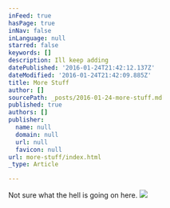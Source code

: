```yaml
---
inFeed: true
hasPage: true
inNav: false
inLanguage: null
starred: false
keywords: []
description: Ill keep adding
datePublished: '2016-01-24T21:42:12.137Z'
dateModified: '2016-01-24T21:42:09.885Z'
title: More Stuff
author: []
sourcePath: _posts/2016-01-24-more-stuff.md
published: true
authors: []
publisher:
  name: null
  domain: null
  url: null
  favicon: null
url: more-stuff/index.html
_type: Article

---
```

Not sure what the hell is going on here.
![](https://the-grid-user-content.s3-us-west-2.amazonaws.com/e13f30f1-f890-4ad3-acfa-c438c478c81c.jpg)